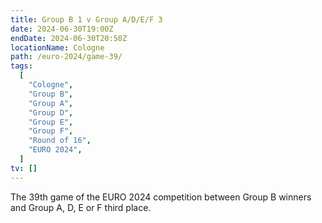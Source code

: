 ```yaml
---
title: Group B 1 v Group A/D/E/F 3
date: 2024-06-30T19:00Z
endDate: 2024-06-30T20:50Z
locationName: Cologne
path: /euro-2024/game-39/
tags:
  [
    "Cologne",
    "Group B",
    "Group A",
    "Group D",
    "Group E",
    "Group F",
    "Round of 16",
    "EURO 2024",
  ]
tv: []
---
```


The 39th game of the EURO 2024 competition between Group B winners and Group A, D, E or F third place.
